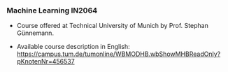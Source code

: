 ### Machine Learning IN2064

* Course offered at Technical University of Munich by Prof. Stephan Günnemann.

* Available course description in English: https://campus.tum.de/tumonline/WBMODHB.wbShowMHBReadOnly?pKnotenNr=456537
